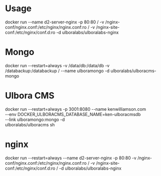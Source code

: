 # Usage
docker run --name d2-server-nginx -p 80:80 /
 -v /nginx-conf/nginx.conf:/etc/nginx/nginx.conf:ro /
 -v /nginx-site-conf:/etc/nginx/conf.d:ro -d ulboralabs/ulboralabs-nginx

# Mongo
docker run --restart=always -v /data/db:/data/db -v /databackup:/databackup /
 --name ulboramongo -d ulboralabs/ulboracms-mongo

# Ulbora CMS
docker run --restart=always -p 3001:8080 --name kenwilliamson.com \
--env DOCKER_ULBORACMS_DATABASE_NAME=ken-ulboracmsdb \
--link ulboramongo:mongo -d  \
ulboralabs/ulboracms sh

# nginx
docker run --restart=always --name d2-server-nginx -p 80:80 -v /nginx-conf/nginx.conf:/etc/nginx/nginx.conf:ro /
-v /nginx-site-conf:/etc/nginx/conf.d:ro / 
-d ulboralabs/ulboralabs-nginx